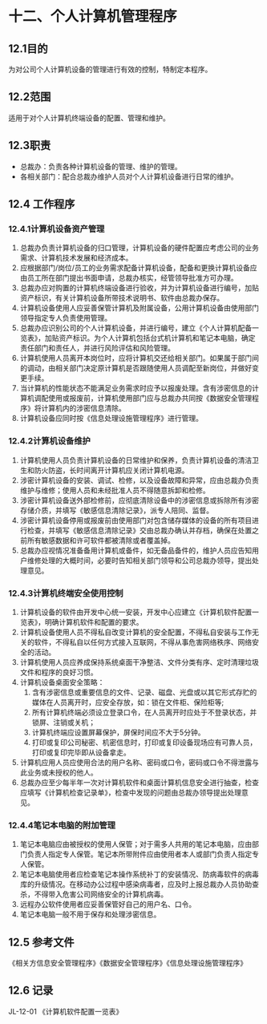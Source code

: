 # 十二、个人计算机管理程序

## 12.1目的

为对公司个人计算机设备的管理进行有效的控制，特制定本程序。

## 12.2范围

适用于对个人计算机终端设备的配置、管理和维护。

## 12.3职责

- 总裁办：负责各种计算机设备的管理、维护的管理。
- 各相关部门：配合总裁办维护人员对个人计算机设备进行日常的维护。

## 12.4 工作程序

### 12.4.1计算机设备资产管理

1. 总裁办负责计算机设备的归口管理，计算机设备的硬件配置应考虑公司的业务需求、计算机技术发展和经济成本。
2. 应根据部门/岗位/员工的业务需求配备计算机设备，配备和更换计算机设备应由员工所在部门提出书面申请，总裁办核实，经管领导批准方可办理。
3. 总裁办应对购置的计算机终端设备进行验收，并为计算机设备进行编号，加贴资产标识，有关计算机设备所带技术说明书、软件由总裁办保存。
4. 计算机设备使用人应妥善保管计算机及附属设备，公用计算机设备由使用部门领导指定专人负责使用管理。
5. 总裁办应识别公司的个人计算机设备，并进行编号，建立《个人计算机配备一览表》，加贴资产标识。为个人计算机包括台式机计算机和笔记本电脑，确定责任部门和责任人，并进行风险评估和风险管理。
6. 计算机使用人员离开本岗位时，应将计算机交还给相关部门。如果属于部门间的调动，由相关部门决定原计算机是否跟随使用人员调配至新岗位，并做好变更手续。
7. 当计算机的性能状态不能满足业务需求时应予以报废处理。含有涉密信息的计算机调配使用或报废前，计算机使用部门应与总裁办共同按《数据安全管理程序》将计算机内的涉密信息清除。
8. 计算机设备应同时按《信息处理设施管理程序》进行管理。

### 12.4.2计算机设备维护

1. 计算机使用人员负责计算机设备的日常维护和保养，负责计算机设备的清洁卫生和防火防盗，长时间离开计算机应关闭计算机电源。
2. 涉密计算机设备的安装、调试、检修，以及设备故障和异常，应由总裁办负责维护与维修；使用人员和未经批准人员不得随意拆卸和检修。
3. 涉密计算机设备送外部检修前，应彻底清除设备中的涉密信息或拆除所有涉密存储介质，并填写《敏感信息清除记录》，派专人陪同、监督。
4. 涉密计算机设备停用或报废前由使用部门对包含储存媒体的设备的所有项目进行检查，并填写《敏感信息清除记录》交由总裁办确认并存档，确保在处置之前所有敏感数据和许可软件都被清除或者覆盖掉。
5. 总裁办应视情况准备备用计算机或备件，如无备品备件的，维护人员应告知用户维修处理的大概时间，必要时告知相关部门领导和公司总裁办领导，提出处理意见。

### 12.4.3计算机终端安全使用控制

1. 计算机设备的软件由开发中心统一安装，开发中心应建立《计算机软件配置一览表》，明确计算机软件和配置的要求。
2. 计算机设备使用人员不得私自改变计算机的安全配置，不得私自安装与工作无关的软件，不得私自以任何方式接入互联网，不得从事危害网络秩序、网络安全的活动。
3. 计算机使用人员应养成保持系统桌面干净整洁、文件分类有序、定时清理垃圾文件和程序的良好习惯。
4. 计算机设备桌面安全策略：
   1. 含有涉密信息或重要信息的文件、记录、磁盘、光盘或以其它形式存贮的媒体在人员离开时，应安全存放，如：锁在文件柜、保险柜等;
   2. 所有计算机终端必须设立登录口令，在人员离开时应处于不登录状态，并锁屏、注销或关机；
   3. 计算机终端应设置屏幕保护，屏保时间应不大于5分钟。
   4. 打印或复印公司秘密、机密信息时，打印或复印设备现场应有可靠人员，打印或复印完毕即从设备拿走。
5. 计算机应用人员应使用合法的用户名称、密码或口令，密码或口令不得泄露与此业务或未授权的他人。
6. 总裁办应至少每半年一次对计算机软件和桌面计算机信息安全进行抽查，检查应填写《计算机检查记录单》，检查中发现的问题由总裁办领导提出处理意见。

### 12.4.4笔记本电脑的附加管理

1. 笔记本电脑应由被授权的使用人保管；对于需多人共用的笔记本电脑，应由部门负责人指定专人保管。笔记本所带附件应由使用者本人或部门负责人指定专人保管。
2. 笔记本电脑使用者应检查笔记本操作系统补丁的安装情况、防病毒软件的病毒库的升级情况。在移动办公过程中感染病毒者，应及时上报总裁办人员协助查杀，不得带入危害公司网络安全的计算机病毒。
3. 远程办公软件使用者应妥善保管好自己的用户名、口令。
4. 笔记本电脑一般不用于保存和处理涉密信息。

## 12.5 参考文件

《相关方信息安全管理程序》《数据安全管理程序》《信息处理设施管理程序》

## 12.6 记录

JL-12-01 《计算机软件配置一览表》
